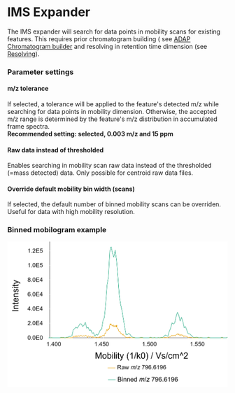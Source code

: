 # IMS Expander

The IMS expander will search for data points in mobility scans for existing features. This requires
prior chromatogram building (
see [ADAP Chromatogram builder](../../lc-ms_featdet/featdet_adap_chromatogram_builder/adap-chromatogram-builder.md) and
resolving in retention time dimension (see [Resolving](../../featdet_resolver_local_minimum/local-minimum-resolver.md)).

### Parameter settings

#### m/z tolerance

If selected, a tolerance will be applied to the feature's detected m/z while searching for data
points in mobility dimension. Otherwise, the accepted m/z range is determined by the feature's m/z
distribution in accumulated frame spectra.  
**Recommended setting: selected, 0.003 m/z and 15 ppm**

#### Raw data instead of thresholded

Enables searching in mobility scan raw data instead of the thresholded (=mass detected) data. Only
possible for centroid raw data files.

#### Override default mobility bin width (scans)

If selected, the default number of binned mobility scans can be overriden. Useful for data with high
mobility resolution. 

### Binned mobilogram example

![binned mobilogram](binnedmobilogram.png)
